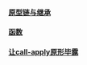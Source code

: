 #### [原型链与继承](https://github.com/z826526354/myProject/blob/master/js基础/原型链和继承.md)

#### [函数](https://github.com/z826526354/myProject/blob/master/js基础/function.md)

#### [让call-apply原形毕露](https://github.com/z826526354/myProject/blob/master/js基础/call-apply.md)

